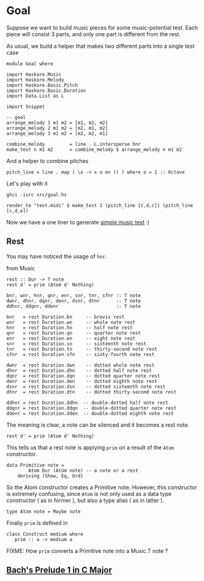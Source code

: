 Goal
=====

Suppose we want to build music pieces for some music-potential test. Each piece will consist 3 parts, and only one part is different from the rest.

As usual, we build a helper that makes two different parts into a single test case

	module Goal where

	import Haskore.Music
	import Haskore.Melody
	import Haskore.Basic.Pitch
	import Haskore.Basic.Duration
	import Data.List as L

	import Snippet

	-- goal
	arrange_melody 1 m1 m2 = [m1, m2, m2]
	arrange_melody 2 m1 m2 = [m2, m1, m2]
	arrange_melody 3 m1 m2 = [m2, m2, m1]
  
	combine_melody         = line . L.intersperse hnr
	make_test n m1 m2      = combine_melody $ arrange_melody n m1 m2

And a helper to combine pitches

	pitch_line = line . map ( \x -> x o en () ) where o = 1 :: Octave
	
Let's play with it

	ghci -isrc src/goal.hs
	
	render_to "test.midi" $ make_test 2 (pitch_line [c,d,c]) (pitch_line [c,d,e])

Now we have a one liner to generate [simple music test](../midi/goal/goal.midi?raw=true) :)


Rest
-----

You may have noticed the usage of `hnr`.

from Music

	rest :: Dur -> T note
	rest d' = prim (Atom d' Nothing)
	
	bnr, wnr, hnr, qnr, enr, snr, tnr, sfnr :: T note
	dwnr, dhnr, dqnr, denr, dsnr, dtnr      :: T note
	ddhnr, ddqnr, ddenr                     :: T note
	
	bnr   = rest Duration.bn     -- brevis rest
	wnr   = rest Duration.wn     -- whole note rest
	hnr   = rest Duration.hn     -- half note rest
	qnr   = rest Duration.qn     -- quarter note rest
	enr   = rest Duration.en     -- eight note rest
	snr   = rest Duration.sn     -- sixteenth note rest
	tnr   = rest Duration.tn     -- thirty-second note rest
	sfnr  = rest Duration.sfn    -- sixty-fourth note rest
	
	dwnr  = rest Duration.dwn    -- dotted whole note rest
	dhnr  = rest Duration.dhn    -- dotted half note rest
	dqnr  = rest Duration.dqn    -- dotted quarter note rest
	denr  = rest Duration.den    -- dotted eighth note rest
	dsnr  = rest Duration.dsn    -- dotted sixteenth note rest
	dtnr  = rest Duration.dtn    -- dotted thirty-second note rest
	
	ddhnr = rest Duration.ddhn  -- double-dotted half note rest
	ddqnr = rest Duration.ddqn  -- double-dotted quarter note rest
	ddenr = rest Duration.dden  -- double-dotted eighth note rest

The meaning is clear, a note can be silenced and it becomes a rest note.

	rest d' = prim (Atom d' Nothing)

This tells us that a rest note is applying `prim` on a result of the `Atom` constructor.

	data Primitive note =
          	Atom Dur (Atom note) -- a note or a rest
     	deriving (Show, Eq, Ord)

So the Atom constructor creates a Primitive note. However, this constructor is extremely confusing, since `Atom` is not only used as a data type constructor ( as in former ), but also a type alias ( as in latter ).

	type Atom note = Maybe note
	
Finally `prim` is defined in 
	
	class Construct medium where
	   prim :: a -> medium a


FIXME: How `prim` converts a Primitive note into a Music.T note ?

## [Bach's Prelude 1 in C Major](bach_prelude.markdown)